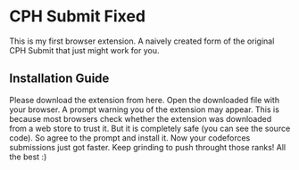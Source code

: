 # CPH Submit Fixed
This is my first browser extension. A naively created form of the original CPH Submit that just might work for you.

## Installation Guide
Please download the extension from here.
Open the downloaded file with your browser.
A prompt warning you of the extension may appear. This is because most browsers check whether the extension was downloaded from a web store to trust it.
But it is completely safe (you can see the source code). So agree to the prompt and install it.
Now your codeforces submissions just got faster. Keep grinding to push throught those ranks!
All the best :)
